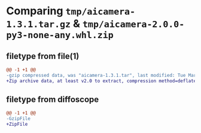# Comparing `tmp/aicamera-1.3.1.tar.gz` & `tmp/aicamera-2.0.0-py3-none-any.whl.zip`

## filetype from file(1)

```diff
@@ -1 +1 @@
-gzip compressed data, was "aicamera-1.3.1.tar", last modified: Tue Mar 26 10:34:11 2024, max compression
+Zip archive data, at least v2.0 to extract, compression method=deflate
```

## filetype from diffoscope

```diff
@@ -1 +1 @@
-GzipFile
+ZipFile
```

